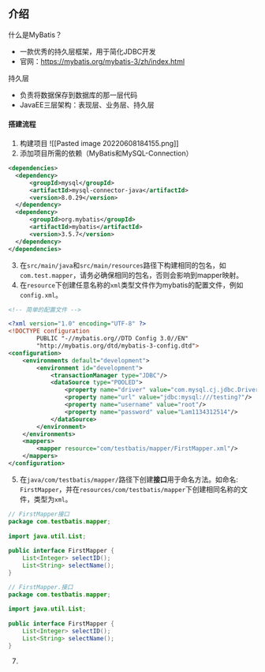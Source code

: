 ## 介绍
什么是MyBatis？
- 一款优秀的持久层框架，用于简化JDBC开发
- 官网：https://mybatis.org/mybatis-3/zh/index.html

持久层
- 负责将数据保存到数据库的那一层代码
- JavaEE三层架构：表现层、业务层、持久层

#### 搭建流程
1. 构建项目
![[Pasted image 20220608184155.png]]
2. 添加项目所需的依赖（MyBatis和MySQL-Connection）
```xml
<dependencies>  
  <dependency>    
	  <groupId>mysql</groupId>  
      <artifactId>mysql-connector-java</artifactId>  
      <version>8.0.29</version>  
  </dependency>  
  <dependency>    
	  <groupId>org.mybatis</groupId>  
      <artifactId>mybatis</artifactId>  
      <version>3.5.7</version>  
  </dependency>  
</dependencies>
```
3. 在`src/main/java`和`src/main/resources`路径下构建相同的包名，如`com.test.mapper`，请务必确保相同的包名，否则会影响到mapper映射。
4. 在`resource`下创建任意名称的`xml`类型文件作为mybatis的配置文件，例如`config.xml`。
```xml
<!-- 简单的配置文件 -->

<?xml version="1.0" encoding="UTF-8" ?>  
<!DOCTYPE configuration  
        PUBLIC "-//mybatis.org//DTD Config 3.0//EN"  
        "http://mybatis.org/dtd/mybatis-3-config.dtd">  
<configuration>  
    <environments default="development">  
        <environment id="development">  
            <transactionManager type="JDBC"/>  
            <dataSource type="POOLED">  
                <property name="driver" value="com.mysql.cj.jdbc.Driver"/>  
                <property name="url" value="jdbc:mysql:///testing?"/>  
                <property name="username" value="root"/>  
                <property name="password" value="Lam1134312514"/>  
            </dataSource>        
        </environment>    
    </environments>    
	<mappers>        
		<mapper resource="com/testbatis/mapper/FirstMapper.xml"/>  
	</mappers>
</configuration>
```
5. 在`java/com/testbatis/mapper/`路径下创建**接口**用于命名方法。如命名: `FirstMapper`，并在`resources/com/testbatis/mapper`下创建相同名称的文件，类型为`xml`。
```java
// FirstMapper接口
package com.testbatis.mapper;  
  
import java.util.List;  
  
public interface FirstMapper {  
    List<Integer> selectID();  
    List<String> selectName();  
}
```
```java
// FirstMapper.接口
package com.testbatis.mapper;  
  
import java.util.List;  
  
public interface FirstMapper {  
    List<Integer> selectID();  
    List<String> selectName();  
}
```
7. 